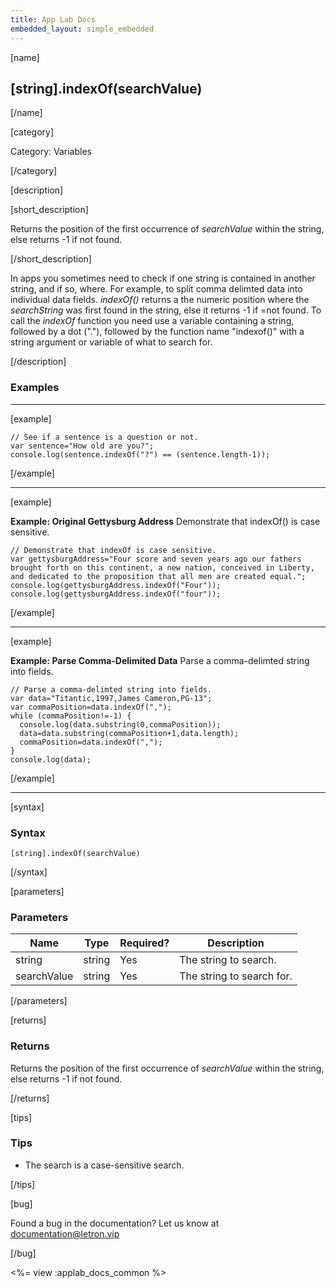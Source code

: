 ```yaml
---
title: App Lab Docs
embedded_layout: simple_embedded
---
```


[name]

## [string].indexOf(searchValue)

[/name]

[category]

Category: Variables

[/category]

[description]

[short_description]

Returns the position of the first occurrence of *searchValue* within the string, else returns -1 if not found.

[/short_description]

In apps you sometimes need to check if one string is contained in another string, and if so, where. For example, to split comma delimted data into individual data fields. *indexOf()* returns a the numeric position where the *searchString* was first found in the string, else it returns -1 if =not found. To call the *indexOf* function you need use a variable containing a string, followed by a dot ("."), followed by the function name "indexof()" with a string argument or variable of what to search for.

[/description]

### Examples
____________________________________________________

[example]

```
// See if a sentence is a question or not.
var sentence="How old are you?";
console.log(sentence.indexOf("?") == (sentence.length-1));
```

[/example]
____________________________________________________

[example]

**Example: Original Gettysburg Address** Demonstrate that indexOf() is case sensitive.

```
// Demonstrate that indexOf is case sensitive.
var gettysburgAddress="Four score and seven years ago our fathers brought forth on this continent, a new nation, conceived in Liberty, and dedicated to the proposition that all men are created equal.";
console.log(gettysburgAddress.indexOf("Four"));
console.log(gettysburgAddress.indexOf("four"));
```

[/example]
____________________________________________________
[example]

**Example: Parse Comma-Delimited Data** Parse a comma-delimted string into fields.

```
// Parse a comma-delimted string into fields.
var data="Titantic,1997,James Cameron,PG-13";
var commaPosition=data.indexOf(",");
while (commaPosition!=-1) {
  console.log(data.substring(0,commaPosition));
  data=data.substring(commaPosition+1,data.length);
  commaPosition=data.indexOf(",");
}
console.log(data);
```

[/example]
____________________________________________________
[syntax]

### Syntax

```
[string].indexOf(searchValue)
```

[/syntax]

[parameters]

### Parameters

| Name  | Type | Required? | Description |
|-----------------|------|-----------|-------------|
| string | string | Yes | The string to search. |
| searchValue | string | Yes | The string to search for. |

[/parameters]

[returns]

### Returns
Returns the position of the first occurrence of *searchValue* within the string, else returns -1 if not found.

[/returns]

[tips]

### Tips
- The search is a case-sensitive search. 

[/tips]

[bug]

Found a bug in the documentation? Let us know at documentation@letron.vip

[/bug]

<%= view :applab_docs_common %>
